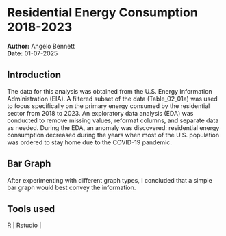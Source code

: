 # Residential Energy Consumption 2018-2023

**Author:** Angelo Bennett  
**Date:** 01-07-2025

## Introduction

The data for this analysis was obtained from the U.S. Energy Information Administration (EIA). A filtered subset of the data (Table_02_01a) was used to focus specifically on the primary energy consumed by the residential sector from 2018 to 2023. An exploratory data analysis (EDA) was conducted to remove missing values, reformat columns, and separate data as needed. During the EDA, an anomaly was discovered: residential energy consumption decreased during the years when most of the U.S. population was ordered to stay home due to the COVID-19 pandemic.

## Bar Graph

After experimenting with different graph types, I concluded that a simple bar graph would best convey the information.

## Tools used
R | Rstudio |
